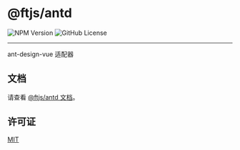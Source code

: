 # @ftjs/antd

![NPM Version](https://img.shields.io/npm/v/@ftjs/antd)
![GitHub License](https://img.shields.io/github/license/yuhengshen/ftjs)

---

ant-design-vue 适配器

## 文档

请查看 [@ftjs/antd 文档](https://ftjs-docs.yhs.ink/antd/)。

## 许可证

[MIT](../../LICENSE)

